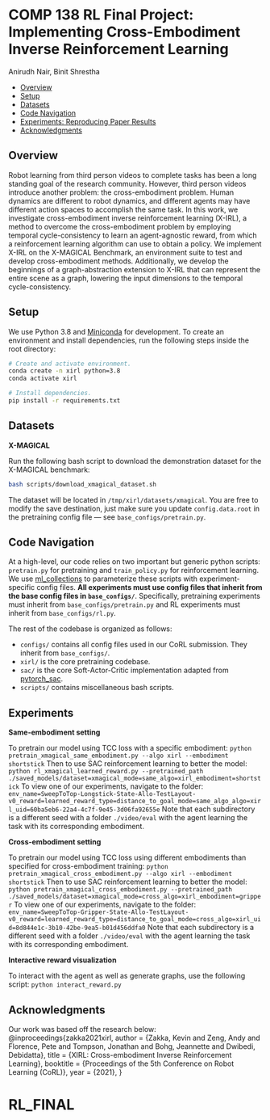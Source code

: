 # COMP 138 RL Final Project: Implementing Cross-Embodiment Inverse Reinforcement Learning
Anirudh Nair, Binit Shrestha

- [Overview](#overview)
- [Setup](#setup)
- [Datasets](#datasets)
- [Code Navigation](#code-navigation)
- [Experiments: Reproducing Paper Results](#experiments-reproducing-paper-results)
- [Acknowledgments](#acknowledgments)


## Overview

Robot learning from third person videos to complete tasks has been a long standing goal of the research community. However, third person videos introduce another problem: the cross-embodiment problem. Human dynamics are different to robot dynamics, and different agents may have different action spaces to accomplish the same task. In this work, we investigate cross-embodiment inverse reinforcement learning (X-IRL), a method to overcome the cross-embodiment problem by employing temporal cycle-consistency to learn an agent-agnostic reward, from which a reinforcement learning algorithm can use to obtain a policy. We implement X-IRL on the X-MAGICAL Benchmark, an environment suite to test and develop cross-embodiment methods. Additionally, we develop the beginnings of a graph-abstraction extension to X-IRL that can represent the entire scene as a graph, lowering the input dimensions to the temporal cycle-consistency.

## Setup

We use Python 3.8 and [Miniconda](https://docs.conda.io/en/latest/miniconda.html) for development. To create an environment and install dependencies, run the following steps inside the root directory:

```bash
# Create and activate environment.
conda create -n xirl python=3.8
conda activate xirl

# Install dependencies.
pip install -r requirements.txt
```

## Datasets

**X-MAGICAL**

Run the following bash script to download the demonstration dataset for the X-MAGICAL benchmark:

```bash
bash scripts/download_xmagical_dataset.sh
```

The dataset will be located in `/tmp/xirl/datasets/xmagical`. You are free to modify the save destination, just make sure you update `config.data.root` in the pretraining config file &mdash; see `base_configs/pretrain.py`.

## Code Navigation

At a high-level, our code relies on two important but generic python scripts: `pretrain.py` for pretraining and `train_policy.py` for reinforcement learning. We use [ml_collections](https://github.com/google/ml_collections) to parameterize these scripts with experiment-specific config files. **All experiments must use config files that inherit from the base config files in `base_configs/`**. Specifically, pretraining experiments must inherit from `base_configs/pretrain.py` and RL experiments must inherit from `base_configs/rl.py`.

The rest of the codebase is organized as follows:

* `configs/` contains all config files used in our CoRL submission. They inherit from `base_configs/`.
* `xirl/` is the core pretraining codebase.
* `sac/` is the core Soft-Actor-Critic implementation adapted from [pytorch_sac](https://github.com/denisyarats/pytorch_sac).
* `scripts/` contains miscellaneous bash scripts.

## Experiments

**Same-embodiment setting**

To pretrain our model using TCC loss with a specific embodiment: `python pretrain_xmagical_same_embodiment.py --algo xirl --embodiment shortstick`
Then to use SAC reinforcement learning to better the model: `python rl_xmagical_learned_reward.py --pretrained_path ./saved_models/dataset=xmagical_mode=same_algo=xirl_embodiment=shortstick`
To view one of our experiments, navigate to the folder:
`env_name=SweepToTop-Longstick-State-Allo-TestLayout-v0_reward=learned_reward_type=distance_to_goal_mode=same_algo_algo=xirl_uid=60ba5eb6-22a4-4c7f-9e45-3d06fa92655e`
Note that each subdirectory is a different seed with a folder `./video/eval` with the agent learning the task with its corresponding embodiment.

**Cross-embodiment setting**

To pretrain our model using TCC loss using different embodiments than specified for cross-embodiment training: `python pretrain_xmagical_cross_embodiment.py --algo xirl --embodiment shortstick`
Then to use SAC reinforcement learning to better the model: `python pretrain_xmagical_cross_embodiment.py --pretrained_path ./saved_models/dataset=xmagical_mode=cross_algo=xirl_embodiment=gripper`
To view one of our experiments, navigate to the folder:
`env_name=SweepToTop-Gripper-State-Allo-TestLayout-v0_reward=learned_reward_type=distance_to_goal_mode=cross_algo=xirl_uid=8d844e1c-3b10-42be-9ea5-b01d456ddfa0`
Note that each subdirectory is a different seed with a folder `./video/eval` with the agent learning the task with its corresponding embodiment.


**Interactive reward visualization**

To interact with the agent as well as generate graphs, use the following script: `python interact_reward.py`

## Acknowledgments

Our work was based off the research below: 
@inproceedings{zakka2021xirl,
  author    = {Zakka, Kevin and Zeng, Andy and Florence, Pete and Tompson, Jonathan and Bohg, Jeannette and Dwibedi, Debidatta},
  title     = {XIRL: Cross-embodiment Inverse Reinforcement Learning},
  booktitle = {Proceedings of the 5th Conference on Robot Learning (CoRL)},
  year      = {2021},
}
# RL_FINAL
